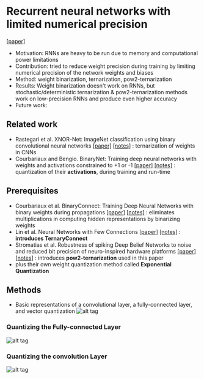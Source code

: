 # Recurrent neural networks with limited numerical precision
[[paper]](https://arxiv.org/pdf/1608.06902v1.pdf)

* Motivation: RNNs are heavy to be run due to memory and computational power limitations
* Contribution: tried to reduce weight precision during training by limiting numerical precision of the network weights and biases
* Method: weight binarization, ternarization, pow2-ternarization
* Results: Weight binarization doesn't work on RNNs, but stochastic/deterministic ternarization & pow2-ternarization methods work on
low-precision RNNs and produce even higher accuracy
* Future work: 

## Related work
- Rastegari et al. XNOR-Net: ImageNet classification using binary convolutional neural networks 
[[paper]](https://arxiv.org/pdf/1603.05279v4.pdf) 
[[notes]]() : ternarization of weights in CNNs
- Courbariaux and Bengio. BinaryNet: Training deep neural networks with weights and activations constrained to +1 or -1
[[paper]](https://arxiv.org/pdf/1602.02830v3.pdf) 
[[notes]]() : quantization of their **activations**, during training and run-time

## Prerequisites
- Courbariaux et al. BinaryConnect: Training Deep Neural Networks with binary weights during propagations 
[[paper]](https://arxiv.org/pdf/1511.00363v3.pdf) 
[[notes]]() : eliminates multiplications in computing hidden representations by binarizing weights
- Lin et al. Neural Networks with Few Connections 
[[paper]](https://arxiv.org/pdf/1510.03009v3.pdf) 
[[notes]](https://github.com/mjc92/studies/blob/master/notes/Neural_networks_with_few_multiplications.md)
: **introduces TernaryConnect**
- Stromatias et al. Robustness of spiking Deep Belief Networks to noise and reduced bit precision of neuro-inspired hardware platforms
 [[paper]](https://arxiv.org/pdf/1608.06902v1.pdf) 
 [[notes]]() : introduces **pow2-ternarization** used in this paper
- plus their own weight quantization method called **Exponential Quantization**

## Methods
- Basic representations of a convolutional layer, a fully-connected layer, and vector quantization
![alt tag](https://github.com/mjc92/studies/blob/master/notes/vector_quantization_cnn.JPG)

### Quantizing the Fully-connected Layer
![alt tag](https://github.com/mjc92/studies/blob/master/notes/vector_quantization_cnn_fc.JPG)

### Quantizing the convolution Layer
![alt tag](https://github.com/mjc92/studies/blob/master/notes/vector_quantization_cnn_conv.JPG)
